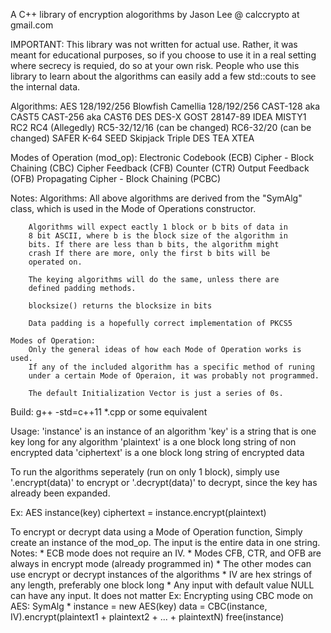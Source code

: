 A C++ library of encryption alogorithms
by Jason Lee @ calccrypto at gmail.com

IMPORTANT:
    This library was not written for actual use.
    Rather, it was meant for educational purposes,
    so if you choose to use it in a real setting
    where secrecy is requied, do so at your own risk.
    People who use this library to learn about the
    algorithms can easily add a few std::couts to
    see the internal data.

Algorithms:
    AES 128/192/256
    Blowfish
    Camellia 128/192/256
    CAST-128 aka CAST5
    CAST-256 aka CAST6
    DES
    DES-X
    GOST 28147-89
    IDEA
    MISTY1
    RC2
    RC4 (Allegedly)
    RC5-32/12/16 (can be changed)
    RC6-32/20 (can be changed)
    SAFER K-64
    SEED
    Skipjack
    Triple DES
    TEA
    XTEA

Modes of Operation (mod_op):
    Electronic Codebook (ECB)
    Cipher - Block Chaining (CBC)
    Cipher Feedback (CFB)
    Counter (CTR)
    Output Feedback (OFB)
    Propagating Cipher - Block Chaining (PCBC)

Notes:
    Algorithms:
        All above algorithms are derived from the "SymAlg" class,
        which is used in the Mode of Operations constructor.

        Algorithms will expect eactly 1 block or b bits of data in
        8 bit ASCII, where b is the block size of the algorithm in
        bits. If there are less than b bits, the algorithm might
        crash If there are more, only the first b bits will be
        operated on.

        The keying algorithms will do the same, unless there are
        defined padding methods.

        blocksize() returns the blocksize in bits

        Data padding is a hopefully correct implementation of PKCS5

    Modes of Operation:
        Only the general ideas of how each Mode of Operation works is used.
        If any of the included algorithm has a specific method of runing
        under a certain Mode of Operaion, it was probably not programmed.

        The default Initialization Vector is just a series of 0s.

Build:
	g++ -std=c++11 *.cpp
	or some equivalent

Usage:
  'instance' is an instance of an algorithm
  'key' is a string that is one key long for any algorithm
  'plaintext' is a one block long string of non encrypted data
  'ciphertext' is a one block long string of encrypted data

  To run the algorithms seperately (run on only 1 block), simply use '.encrypt(data)'
  to encrypt or '.decrypt(data)' to decrypt, since the key has already been expanded.

  Ex:
       AES instance(key)
       ciphertext = instance.encrypt(plaintext)

  To encrypt or decrypt data using a Mode of Operation function, Simply create an instance of the mod_op.
  The input is the entire data in one string.
        Notes:
             * ECB mode does not require an IV.
             * Modes CFB, CTR, and OFB are always in encrypt mode (already programmed in)
             * The other modes can use encrypt or decrypt instances of the algorithms
             * IV are hex strings of any length, preferably one block long
             * Any input with default value NULL can have any input. It does not matter
    Ex:
        Encrypting using CBC mode on AES:
            SymAlg * instance = new AES(key)
            data = CBC(instance, IV).encrypt(plaintext1 + plaintext2 + ... + plaintextN)
            free(instance)